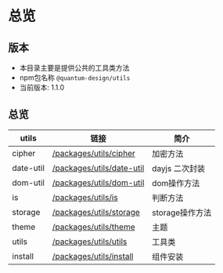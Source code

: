 # 总览

## 版本
- 本目录主要是提供公共的工具类方法
- npm包名称 `@quantum-design/utils`
- 当前版本: 1.1.0

## 总览

| utils |  链接 | 简介 |
| ----  | ---- | ---- |    
| cipher |  [/packages/utils/cipher](/packages/utils/cipher) | 加密方法 |
| date-util |  [/packages/utils/date-util](/packages/utils/date-util) | dayjs 二次封装 |
| dom-util |  [/packages/utils/dom-util](/packages/utils/dom-util) | dom操作方法 |
| is | [/packages/utils/is](/packages/utils/is) | 判断方法 |
| storage |  [/packages/utils/storage](/packages/utils/storage) | storage操作方法 |
| theme | [/packages/utils/theme](/packages/utils/theme) | 主题 |
| utils |  [/packages/utils/utils](/packages/utils/utils) | 工具类 |  
| install |  [/packages/utils/install](/packages/utils/install) | 组件安装 |  